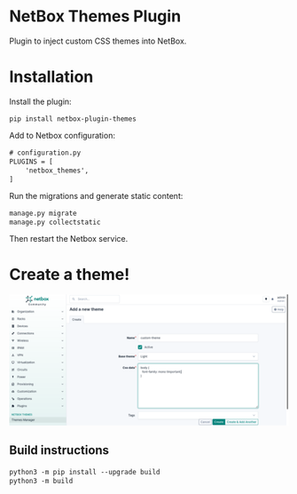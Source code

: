 # NetBox Themes Plugin

Plugin to inject custom CSS themes into NetBox.

# Installation

Install the plugin:

```
pip install netbox-plugin-themes
```

Add to Netbox configuration:

```
# configuration.py
PLUGINS = [
    'netbox_themes',
]
```

Run the migrations and generate static content:

```
manage.py migrate
manage.py collectstatic
```

Then restart the Netbox service.

# Create a theme!

![Create a theme](media/create-theme.png?raw=true "Create a theme")

## Build instructions

```
python3 -m pip install --upgrade build
python3 -m build
```

